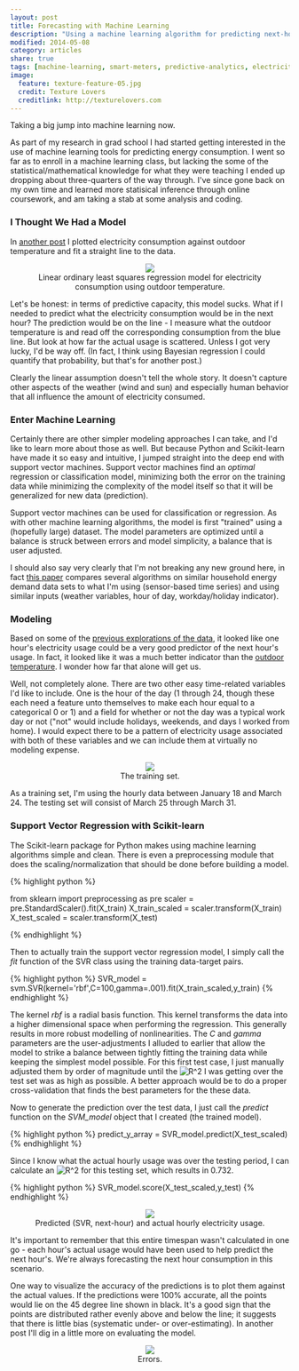 ```yaml
---
layout: post
title: Forecasting with Machine Learning
description: "Using a machine learning algorithm for predicting next-hour electricity consumption."
modified: 2014-05-08
category: articles
share: true
tags: [machine-learning, smart-meters, predictive-analytics, electricity, demand-side, support-vector-machine]
image:
  feature: texture-feature-05.jpg
  credit: Texture Lovers
  creditlink: http://texturelovers.com
---
```


Taking a big jump into machine learning now.

As part of my research in grad school I had started getting interested in the use of machine learning tools for predicting energy consumption.  I went so far as to enroll in a machine learning class, but lacking the some of the statistical/mathematical knowledge for what they were teaching I ended up dropping about three-quarters of the way through.  I've since gone back on my own time and learned more statisical inference through online coursework, and am taking a stab at some analysis and coding.

### I Thought We Had a Model

In <a href="{{ site.url }}/articles/Energy-Use-and-Weather/">another post</a> I plotted electricity consumption against outdoor temperature and fit a straight line to the data.  

<center>
<figure>
  <a href="{{ site.url }}/images/2014-05/Elec_and_Temp_OLS.png"><img src="{{ site.url }}/images/2014-05/Elec_and_Temp_OLS.png"></a>
  <figcaption>Linear ordinary least squares regression model for electricity consumption using outdoor temperature.</figcaption>
</figure>
</center>

Let's be honest: in terms of predictive capacity, this model sucks.  What if I needed to predict what the electricity consumption would be in the next hour?  The prediction would be on the line - I measure what the outdoor temperature is and read off the corresponding consumption from the blue line.  But look at how far the actual usage is scattered.  Unless I got very lucky, I'd be way off.  (In fact, I think using Bayesian regression I could quantify that probability, but that's for another post.)

Clearly the linear assumption doesn't tell the whole story.  It doesn't capture other aspects of the weather (wind and sun) and especially human behavior that all influence the amount of electricity consumed.  

### Enter Machine Learning

Certainly there are other simpler modeling approaches I can take, and I'd like to learn more about those as well.  But because Python and Scikit-learn have made it so easy and intuitive, I jumped straight into the deep end with support vector machines.  Support vector machines find an *optimal* regression or classification model, minimizing both the error on the training data while minimizing the complexity of the model itself so that it will be generalized for new data (prediction).

Support vector machines can be used for classification or regression.  As with other machine learning algorithms, the model is first "trained" using a (hopefully large) dataset.  The model parameters are optimized until a balance is struck between errors and model simplicity, a balance that is user adjusted.

I should also say very clearly that I'm not breaking any new ground here, in fact <a href='http://web.eecs.utk.edu/~leparker/publications/Energy-Buildings-2012.pdf'>this paper</a> compares several algorithms on similar household energy demand data sets to what I'm using (sensor-based time series) and using similar inputs (weather variables, hour of day, workday/holiday indicator).

### Modeling

Based on some of the <a href='{{ site.url }}/articles/Autocorrelation'>previous explorations of the data</a>, it looked like one hour's electricity usage could be a very good predictor of the next hour's usage.  In fact, it looked like it was a much better indicator than the <a href='{{ site.url }}/articles/Energy-Use-and-Weather'>outdoor temperature</a>.  I wonder how far that alone will get us.

Well, not completely alone.  There are two other easy time-related variables I'd like to include.  One is the hour of the day (1 through 24, though these each need a feature unto themselves to make each hour equal to a categorical 0 or 1) and a field for whether or not the day was a typical work day or not ("not" would include holidays, weekends, and days I worked from home).  I would expect there to be a pattern of electricity usage associated with both of these variables and we can include them at virtually no modeling expense.

<center>
<figure>
  <a href="{{ site.url }}/images/2014-05/SVM_training_set.png"><img src="{{ site.url }}/images/2014-05/SVM_training_set.png"></a>
  <figcaption>The training set.</figcaption>
</figure>
</center>

As a training set, I'm using the hourly data between January 18 and March 24.  The testing set will consist of March 25 through March 31.

### Support Vector Regression with Scikit-learn

The Scikit-learn package for Python makes using machine learning algorithms simple and clean.  There is even a preprocessing module that does the scaling/normalization that should be done before building a model.

{% highlight python %}

from sklearn import preprocessing as pre
scaler = pre.StandardScaler().fit(X_train)
X_train_scaled = scaler.transform(X_train)
X_test_scaled = scaler.transform(X_test)

{% endhighlight %}

Then to actually train the support vector regression model, I simply call the *fit* function of the SVR class using the training data-target pairs.

{% highlight python %}
SVR_model = svm.SVR(kernel='rbf',C=100,gamma=.001).fit(X_train_scaled,y_train)
{% endhighlight %}

The kernel *rbf* is a radial basis function.  This kernel transforms the data into a higher dimensional space when performing the regression.  This generally results in more robust modelling of nonlinearities.  The *C* and *gamma* parameters are the user-adjustments I alluded to earlier that allow the model to strike a balance between tightly fitting the training data while keeping the simplest model possible.  For this first test case, I just manually adjusted them by order of magnitude until the <img src="http://latex.codecogs.com/png.latex?R^2" alt="R^2">  I was getting over the test set was as high as possible.  A better approach would be to do a proper cross-validation that finds the best parameters for the these data.

Now to generate the prediction over the test data, I just call the *predict* function on the *SVM_model* object that I created (the trained model).

{% highlight python %}
predict_y_array = SVR_model.predict(X_test_scaled)
{% endhighlight %}

Since I know what the actual hourly usage was over the testing period, I can calculate an <img src="http://latex.codecogs.com/png.latex?R^2" alt="R^2"> for this testing set, which results in 0.732.

{% highlight python %}
SVR_model.score(X_test_scaled,y_test)
{% endhighlight %}

<center>
<figure>
  <a href="{{ site.url }}/images/2014-05/SVM_predict_TS.png"><img src="{{ site.url }}/images/2014-05/SVM_predict_TS.png"></a>
  <figcaption>Predicted (SVR, next-hour) and actual hourly electricity usage.</figcaption>
</figure>
</center>

It's important to remember that this entire timespan wasn't calculated in one go - each hour's actual usage would have been used to help predict the next hour's.  We're always forecasting the next hour consumption in this scenario.

One way to visualize the accuracy of the predictions is to plot them against the actual values.  If the predictions were 100% accurate, all the points would lie on the 45 degree line shown in black.  It's a good sign that the points are distributed rather evenly above and below the line; it suggests that there is little bias (systematic under- or over-estimating).  In another post I'll dig in a little more on evaluating the model.

<center>
<figure>
  <a href="{{ site.url }}/images/2014-05/SVM_plot_errors.png"><img src="{{ site.url }}/images/2014-05/SVM_plot_errors.png"></a>
  <figcaption>Errors.</figcaption>
</figure>
</center>

